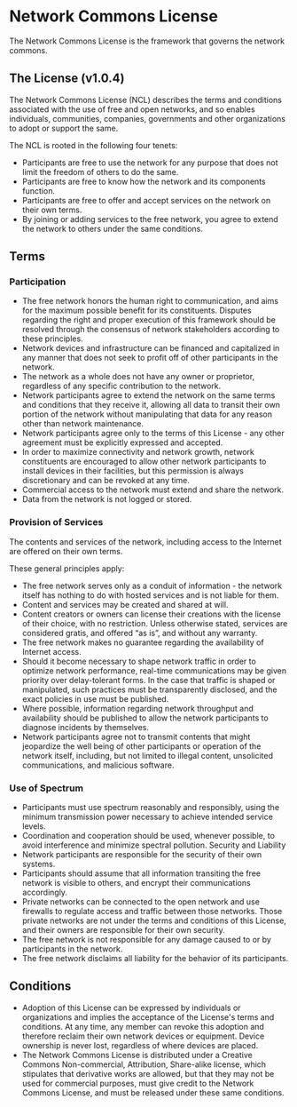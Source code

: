 # Network Commons License

The Network Commons License is the framework that governs the network commons.

## The License (v1.0.4)

The Network Commons License (NCL) describes the terms and conditions associated with the use of free and
open networks, and so enables individuals, communities, companies, governments and other organizations to
adopt or support the same.

The NCL is rooted in the following four tenets:
- Participants are free to use the network for any purpose that does not limit the freedom of others
to do the same.
- Participants are free to know how the network and its components function.
- Participants are free to offer and accept services on the network on their own terms.
- By joining or adding services to the free network, you agree to extend the network to others under
the same conditions.

## Terms

### Participation
- The free network honors the human right to communication, and aims for the maximum possible
benefit for its constituents. Disputes regarding the right and proper execution of this framework
should be resolved through the consensus of network stakeholders according to these principles.
- Network devices and infrastructure can be financed and capitalized in any manner that does not
seek to profit off of other participants in the network.
- The network as a whole does not have any owner or proprietor, regardless of any specific
contribution to the network.
- Network participants agree to extend the network on the same terms and conditions that they
receive it, allowing all data to transit their own portion of the network without manipulating that
data for any reason other than network maintenance.
- Network participants agree only to the terms of this License - any other agreement must be
explicitly expressed and accepted.
- In order to maximize connectivity and network growth, network constituents are encouraged to
allow other network participants to install devices in their facilities, but this permission is always
discretionary and can be revoked at any time.
- Commercial access to the network must extend and share the network.
- Data from the network is not logged or stored.

### Provision of Services
The contents and services of the network, including access to the Internet are offered on their own terms.

These general principles apply:
- The free network serves only as a conduit of information - the network itself has nothing to do with
hosted services and is not liable for them.
- Content and services may be created and shared at will.
- Content creators or owners can license their creations with the license of their choice, with no
restriction. Unless otherwise stated, services are considered gratis, and offered “as is”, and
without any warranty.
- The free network makes no guarantee regarding the availability of Internet access.
- Should it become necessary to shape network traffic in order to optimize network performance,
real-time communications may be given priority over delay-tolerant forms. In the case that traffic is
shaped or manipulated, such practices must be transparently disclosed, and the exact policies in
use must be published.
- Where possible, information regarding network throughput and availability should be published to
allow the network participants to diagnose incidents by themselves.
- Network participants agree not to transmit contents that might jeopardize the well being of other
participants or operation of the network itself, including, but not limited to illegal content,
unsolicited communications, and malicious software.

### Use of Spectrum
- Participants must use spectrum reasonably and responsibly, using the minimum transmission
power necessary to achieve intended service levels.
- Coordination and cooperation should be used, whenever possible, to avoid interference and
minimize spectral pollution.
Security and Liability
- Network participants are responsible for the security of their own systems.
- Participants should assume that all information transiting the free network is visible to others, and
encrypt their communications accordingly.
- Private networks can be connected to the open network and use firewalls to regulate access and
traffic between those networks. Those private networks are not under the terms and conditions of
this License, and their owners are responsible for their own security.
- The free network is not responsible for any damage caused to or by participants in the network.
- The free network disclaims all liability for the behavior of its participants.

## Conditions
- Adoption of this License can be expressed by individuals or organizations and implies the
acceptance of the License's terms and conditions. At any time, any member can revoke this
adoption and therefore reclaim their own network devices or equipment. Device ownership is
never lost, regardless of where devices are placed.
- The Network Commons License is distributed under a Creative Commons Non-commercial,
Attribution, Share-alike license, which stipulates that derivative works are allowed, but that they
may not be used for commercial purposes, must give credit to the Network Commons License,
and must be released under these same conditions.

